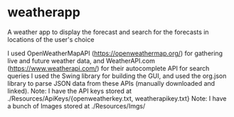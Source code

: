 # weatherapp
A weather app to display the forecast and search for the forecasts in locations of the user's choice

I used OpenWeatherMapAPI (https://openweathermap.org/) for gathering live and future weather data, and WeatherAPI.com (https://www.weatherapi.com/) for their autocomplete API for search queries
I used the Swing library for building the GUI, and used the org.json library to parse JSON data from these APIs (manually downloaded and linked).
Note: I have the API keys stored at ./Resources/ApiKeys/{openweatherkey.txt, weatherapikey.txt}
Note: I have a bunch of Images stored at ./Resources/Imgs/

